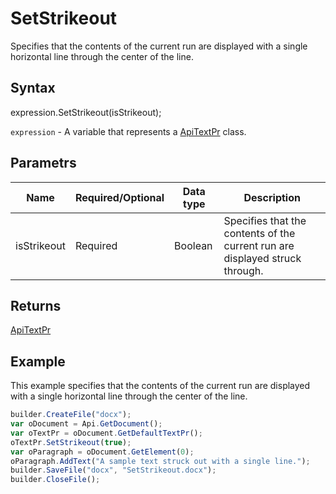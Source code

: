 # SetStrikeout

Specifies that the contents of the current run are displayed with a single horizontal line through the center of the line.

## Syntax

expression.SetStrikeout(isStrikeout);

`expression` - A variable that represents a [ApiTextPr](../ApiTextPr.md) class.

## Parametrs

| **Name** | **Required/Optional** | **Data type** | **Description** |
| ------------- | ------------- | ------------- | ------------- |
| isStrikeout | Required | Boolean | Specifies that the contents of the current run are displayed struck through. |

## Returns

[ApiTextPr](../../ApiTextPr/ApiTextPr.md)

## Example

This example specifies that the contents of the current run are displayed with a single horizontal line through the center of the line.

```javascript
builder.CreateFile("docx");
var oDocument = Api.GetDocument();
var oTextPr = oDocument.GetDefaultTextPr();
oTextPr.SetStrikeout(true);
var oParagraph = oDocument.GetElement(0);
oParagraph.AddText("A sample text struck out with a single line.");
builder.SaveFile("docx", "SetStrikeout.docx");
builder.CloseFile();
```